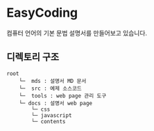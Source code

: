 # EasyCoding
컴퓨터 언어의 기본 문법 설명서를 만들어보고 있습니다.

## 디렉토리 구조
```
root  
    └─  mds : 설명서 MD 문서
    └─  src : 예제 소스코드
    └─  tools : web page 관리 도구
    └─ docs : 설명서 web page
        └─ css
        └─ javascript
        └─ contents
```